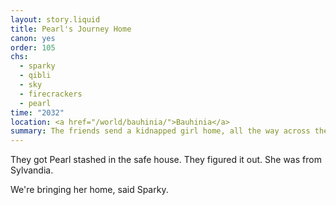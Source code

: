 ```yaml
---
layout: story.liquid
title: Pearl's Journey Home
canon: yes
order: 105
chs:
  - sparky
  - qibli
  - sky
  - firecrackers
  - pearl
time: "2032"
location: <a href="/world/bauhinia/">Bauhinia</a>
summary: The friends send a kidnapped girl home, all the way across the continent. When the journey ends, everything stays the same, and yet no one is the same anymore.
---
```


They got Pearl stashed in the safe house. They figured it out. She was from Sylvandia.

We're bringing her home, said Sparky.
